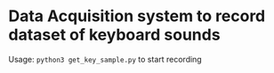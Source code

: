 # Data Acquisition system to record dataset of keyboard sounds

Usage: `python3 get_key_sample.py` to start recording